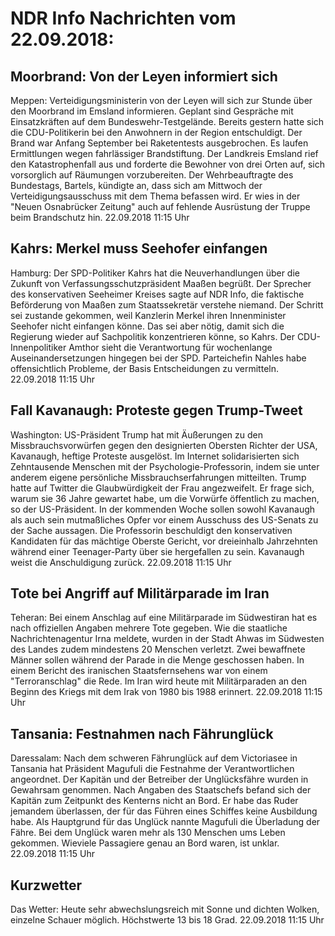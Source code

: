 # NDR Info Nachrichten vom 22.09.2018:


## Moorbrand: Von der Leyen informiert sich
Meppen: Verteidigungsministerin von der Leyen will sich zur Stunde über den Moorbrand im Emsland informieren. Geplant sind Gespräche mit Einsatzkräften auf dem Bundeswehr-Testgelände. Bereits gestern hatte sich die CDU-Politikerin bei den Anwohnern in der Region entschuldigt. Der Brand war Anfang September bei Raketentests ausgebrochen. Es laufen Ermittlungen wegen fahrlässiger Brandstiftung. Der Landkreis Emsland rief den Katastrophenfall aus und forderte die Bewohner von drei Orten auf, sich vorsorglich auf Räumungen vorzubereiten. Der Wehrbeauftragte des Bundestags, Bartels, kündigte an, dass sich am Mittwoch der Verteidigungsausschuss mit dem Thema befassen wird. Er wies in der "Neuen Osnabrücker Zeitung" auch auf fehlende Ausrüstung der Truppe beim Brandschutz hin. 22.09.2018 11:15 Uhr 

## Kahrs: Merkel muss Seehofer einfangen
Hamburg: Der SPD-Politiker Kahrs hat die Neuverhandlungen über die Zukunft von Verfassungsschutzpräsident Maaßen begrüßt. Der Sprecher des konservativen Seeheimer Kreises sagte auf NDR Info, die faktische Beförderung von Maaßen zum Staatssekretär verstehe niemand. Der Schritt sei zustande gekommen, weil Kanzlerin Merkel ihren Innenminister Seehofer nicht einfangen könne. Das sei aber nötig, damit sich die Regierung wieder auf Sachpolitik konzentrieren könne, so Kahrs. Der CDU-Innenpolitiker Amthor sieht die Verantwortung für wochenlange Auseinandersetzungen hingegen bei der SPD. Parteichefin Nahles habe offensichtlich Probleme, der Basis Entscheidungen zu vermitteln. 22.09.2018 11:15 Uhr 

## Fall Kavanaugh: Proteste gegen Trump-Tweet
Washington: US-Präsident Trump hat mit Äußerungen zu den Missbrauchsvorwürfen gegen den designierten Obersten Richter der USA, Kavanaugh, heftige Proteste ausgelöst. Im Internet solidarisierten sich Zehntausende Menschen mit der Psychologie-Professorin, indem sie unter anderem eigene persönliche Missbrauchserfahrungen mitteilten. Trump hatte auf Twitter die Glaubwürdigkeit der Frau angezweifelt. Er frage sich, warum sie 36 Jahre gewartet habe, um die Vorwürfe öffentlich zu machen, so der US-Präsident. In der kommenden Woche sollen sowohl Kavanaugh als auch sein mutmaßliches Opfer vor einem Ausschuss des US-Senats zu der Sache aussagen. Die Professorin beschuldigt den konservativen Kandidaten für das mächtige Oberste Gericht, vor dreieinhalb Jahrzehnten während einer Teenager-Party über sie hergefallen zu sein. Kavanaugh weist die Anschuldigung zurück. 22.09.2018 11:15 Uhr 

## Tote bei Angriff auf Militärparade im Iran  
Teheran: Bei einem Anschlag auf eine Militärparade im Südwestiran hat es nach offiziellen Angaben mehrere Tote gegeben. Wie die staatliche Nachrichtenagentur Irna meldete, wurden in der Stadt Ahwas im Südwesten des Landes zudem mindestens 20 Menschen verletzt. Zwei bewaffnete Männer sollen während der Parade in die Menge geschossen haben. In einem Bericht des iranischen Staatsfernsehens war von einem "Terroranschlag" die Rede. Im Iran wird heute mit Militärparaden an den Beginn des Kriegs mit dem Irak von 1980 bis 1988 erinnert. 22.09.2018 11:15 Uhr 

## Tansania: Festnahmen nach Fährunglück
Daressalam: Nach dem schweren Fährunglück auf dem Victoriasee in Tansania hat Präsident Magufuli die Festnahme der Verantwortlichen angeordnet. Der Kapitän und der Betreiber der Unglücksfähre wurden in Gewahrsam genommen. Nach Angaben des Staatschefs befand sich der Kapitän zum Zeitpunkt des Kenterns nicht an Bord. Er habe das Ruder jemandem überlassen, der für das Führen eines Schiffes keine Ausbildung habe. Als Hauptgrund für das Unglück nannte Magufuli die Überladung der Fähre. Bei dem Unglück waren mehr als 130 Menschen ums Leben gekommen. Wieviele Passagiere genau an Bord waren, ist unklar. 22.09.2018 11:15 Uhr 

## Kurzwetter
Das Wetter: Heute sehr abwechslungsreich mit Sonne und dichten Wolken, einzelne Schauer möglich. Höchstwerte 13 bis 18 Grad. 22.09.2018 11:15 Uhr 
